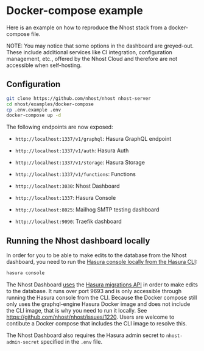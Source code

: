 # Docker-compose example

Here is an example on how to reproduce the Nhost stack from a docker-compose file.

NOTE: You may notice that some options in the dashboard are greyed-out. These include additional services like CI integration, configuration management, etc., offered by the Nhost Cloud and therefore are not accessible when self-hosting.

## Configuration

```sh
git clone https://github.com/nhost/nhost nhost-server
cd nhost/examples/docker-compose
cp .env.example .env
docker-compose up -d
```

The following endpoints are now exposed:

- `http://localhost:1337/v1/graphql`: Hasura GraphQL endpoint
- `http://localhost:1337/v1/auth`: Hasura Auth
- `http://localhost:1337/v1/storage`: Hasura Storage
- `http://localhost:1337/v1/functions`: Functions

- `http://localhost:3030`: Nhost Dashboard
- `http://localhost:1337`: Hasura Console
- `http://localhost:8025`: Mailhog SMTP testing dashboard
- `http://localhost:9090`: Traefik dashboard

## Running the Nhost dashboard locally

In order for you to be able to make edits to the database from the Nhost dashboard, you need to run the [Hasura console locally from the Hasura CLI](https://hasura.io/docs/latest/hasura-cli/commands/hasura_console/):

```sh
hasura console
```

The Nhost Dashboard [uses](https://github.com/nhost/nhost/discussions/2398) the [Hasura migrations API](https://hasura.io/docs/latest/hasura-cli/commands/hasura_console/#options) in order to make edits to the database. It runs over port 9693 and is only accessible through running the Hasura console from the CLI. Because the Docker compose still only uses the graphql-engine Hasura Docker image and does not include the CLI image, that is why you need to run it locally. See https://github.com/nhost/nhost/issues/1220. Users are welcome to contibute a Docker compose that includes the CLI image to resolve this.

The Nhost Dashboard also requires the Hasura admin secret to `nhost-admin-secret` specified in the `.env` file.
